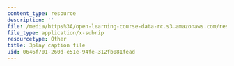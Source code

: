 ```yaml
---
content_type: resource
description: ''
file: /media/https%3A/open-learning-course-data-rc.s3.amazonaws.com/res-tll-004-stem-concept-videos-fall-2013/0646f701260de51e94fe312fb081fead_ND89SWpkWgw.srt
file_type: application/x-subrip
resourcetype: Other
title: 3play caption file
uid: 0646f701-260d-e51e-94fe-312fb081fead
---
```

